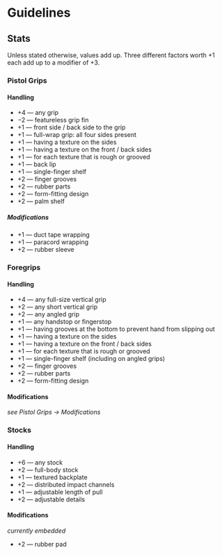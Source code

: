 # Guidelines

## Stats

Unless stated otherwise, values add up. Three different factors worth +1 each add up to a modifier of +3.


### Pistol Grips

#### Handling

* +4 — any grip
* −2 — featureless grip fin
* +1 — front side / back side to the grip
* +1 — full-wrap grip: all four sides present
* +1 — having a texture on the sides
* +1 — having a texture on the front / back sides
* +1 — for each texture that is rough or grooved
* +1 — back lip
* +1 — single-finger shelf
* +2 — finger grooves
* +2 — rubber parts
* +2 — form-fitting design
* +2 — palm shelf


##### Modifications

* +1 — duct tape wrapping
* +1 — paracord wrapping
* +2 — rubber sleeve


### Foregrips

#### Handling

* +4 — any full-size vertical grip
* +2 — any short vertical grip
* +2 — any angled grip
* +1 — any handstop or fingerstop
* +1 — having grooves at the bottom to prevent hand from slipping out
* +1 — having a texture on the sides
* +1 — having a texture on the front / back sides
* +1 — for each texture that is rough or grooved
* +1 — single-finger shelf (including on angled grips)
* +2 — finger grooves
* +2 — rubber parts
* +2 — form-fitting design


#### Modifications

*see Pistol Grips → Modifications*


### Stocks

#### Handling

* +6 — any stock
* +2 — full-body stock
* +1 — textured backplate
* +2 — distributed impact channels
* +1 — adjustable length of pull
* +2 — adjustable details


#### Modifications

*currently embedded*

* +2 — rubber pad
